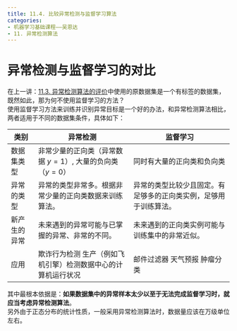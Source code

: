 ```yaml
---
title: 11.4. 比较异常检测与监督学习算法
categories: 
- 机器学习基础课程——吴恩达
- 11. 异常检测算法
---
```

# 异常检测与监督学习的对比  
在上一讲：[11.3. 异常检测算法的评价](https://l61012345.top/2021/08/08/%E6%9C%BA%E5%99%A8%E5%AD%A6%E4%B9%A0%E2%80%94%E2%80%94%E5%90%B4%E6%81%A9%E8%BE%BE/11.%20%E5%BC%82%E5%B8%B8%E6%A3%80%E6%B5%8B%E7%AE%97%E6%B3%95/11.3.%20%E5%BC%82%E5%B8%B8%E6%A3%80%E6%B5%8B%E7%AE%97%E6%B3%95%E7%9A%84%E8%AF%84%E4%BB%B7/)中使用的原数据集是一个有标签的数据集，既然如此，那为何不使用监督学习的方法？  
使用监督学习方法来训练并识别异常目标是一个好的办法，和异常检测算法相比，两者适用于不同的数据集条件，具体如下：  

| 类别 | 异常检测    | 监督学习       |
|-----| -------- | -------- |
|数据集类型| 非常少量的正向类（异常数据 $y=1$）, 大量的负向类（$y=0$） | 同时有大量的正向类和负向类               |
|异常的类型| 异常的类型非常多。根据非常少量的正向类数据来训练算法。   | 异常的类型比较少且固定。有足够多的正向类实例，足够用于训练算法。 |
|新产生的异常| 未来遇到的异常可能与已掌握的异常、非常的不同。                 |未来遇到的正向类实例可能与训练集中的非常近似。|
|应用| 欺诈行为检测 生产（例如飞机引擎）检测数据中心的计算机运行状况 | 邮件过滤器 天气预报 肿瘤分类                       |

其中最根本依据是：**如果数据集中的异常样本太少以至于无法完成监督学习时，就应当考虑异常检测算法**。  
另外由于正态分布的统计性质，一般采用异常检测算法时，数据量应该在万级单位左右。  